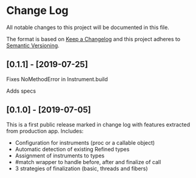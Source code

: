 # Change Log

All notable changes to this project will be documented in this file.

The format is based on [Keep a Changelog](http://keepachangelog.com/)
and this project adheres to [Semantic Versioning](http://semver.org/).

## [0.1.1] - [2019-07-25]

Fixes NoMethodError in Instrument.build

Adds specs

## [0.1.0] - [2019-07-05]

This is a first public release marked in change log with features extracted from production app.
Includes:
- Configuration for instruments (proc or a callable object)
- Automatic detection of existing Refined types
- Assignment of instruments to types
- #match wrapper to handle before, after and finalize of call
- 3 strategies of finalization (basic, threads and fibers)
